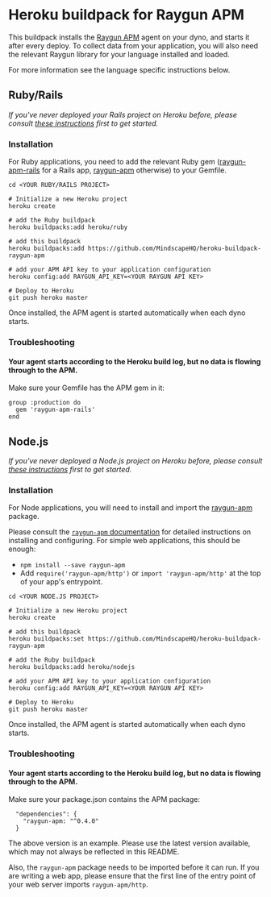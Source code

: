 # Heroku buildpack for Raygun APM

This buildpack installs the [Raygun APM](https://raygun.com/platform/apm) agent on your dyno, and starts it after every deploy. To collect data from your application, you will also need the relevant Raygun library for your language installed and loaded.

For more information see the language specific instructions below.

## Ruby/Rails

_If you've never deployed your Rails project on Heroku before, please consult [these instructions](https://devcenter.heroku.com/articles/getting-started-with-rails5) first to get started._

### Installation

For Ruby applications, you need to add the relevant Ruby gem ([raygun-apm-rails](https://rubygems.org/gems/raygun-apm-rails) for a Rails app, [raygun-apm](https://rubygems.org/gems/raygun-apm) otherwise) to your Gemfile.

```
cd <YOUR RUBY/RAILS PROJECT>

# Initialize a new Heroku project
heroku create

# add the Ruby buildpack
heroku buildpacks:add heroku/ruby

# add this buildpack
heroku buildpacks:add https://github.com/MindscapeHQ/heroku-buildpack-raygun-apm

# add your APM API key to your application configuration
heroku config:add RAYGUN_API_KEY=<YOUR RAYGUN API KEY>

# Deploy to Heroku
git push heroku master
```

Once installed, the APM agent is started automatically when each dyno starts.

### Troubleshooting

#### Your agent starts according to the Heroku build log, but no data is flowing through to the APM.

Make sure your Gemfile has the APM gem in it:

```
group :production do
  gem 'raygun-apm-rails'
end
```

## Node.js

_If you've never deployed a Node.js project on Heroku before, please consult [these instructions](https://devcenter.heroku.com/articles/getting-started-with-nodejs) first to get started._

### Installation

For Node applications, you will need to install and import the [raygun-apm](https://www.npmjs.com/package/raygun-apm) package.

Please consult the [`raygun-apm` documentation](https://www.npmjs.com/package/raygun-apm) for detailed instructions on installing and configuring. For simple web applications, this should be enough:

  * `npm install --save raygun-apm`
  * Add `require('raygun-apm/http')` or `import 'raygun-apm/http'` at the top of your app's entrypoint.


```
cd <YOUR NODE.JS PROJECT>

# Initialize a new Heroku project
heroku create

# add this buildpack
heroku buildpacks:set https://github.com/MindscapeHQ/heroku-buildpack-raygun-apm

# add the Ruby buildpack
heroku buildpacks:add heroku/nodejs

# add your APM API key to your application configuration
heroku config:add RAYGUN_API_KEY=<YOUR RAYGUN API KEY>

# Deploy to Heroku
git push heroku master
```

Once installed, the APM agent is started automatically when each dyno starts.

### Troubleshooting

#### Your agent starts according to the Heroku build log, but no data is flowing through to the APM.

Make sure your package.json contains the APM package:

```
  "dependencies": {
    "raygun-apm: "^0.4.0"
  }
```

The above version is an example. Please use the latest version available, which may not always be reflected in this README.

Also, the `raygun-apm` package needs to be imported before it can run. If you are writing a web app, please ensure that the first line of the entry point of your web server imports `raygun-apm/http`.
